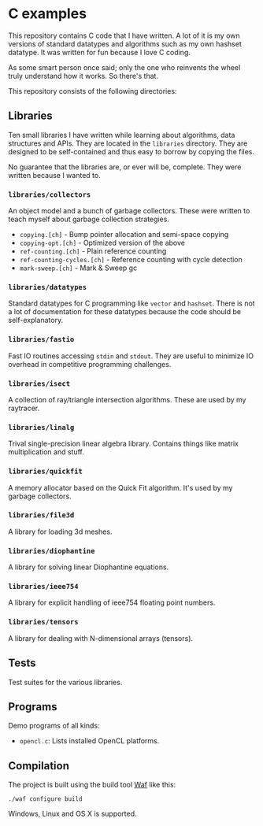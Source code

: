 # C examples

This repository contains C code that I have written. A lot of it is my
own versions of standard datatypes and algorithms such as my own
hashset datatype. It was written for fun because I love C coding.

As some smart person once said; only the one who reinvents the wheel
truly understand how it works. So there's that.

This repository consists of the following directories:

## Libraries

Ten small libraries I have written while learning about algorithms,
data structures and APIs. They are located in the `libraries`
directory. They are designed to be self-contained and thus easy to
borrow by copying the files.

No guarantee that the libraries are, or ever will be, complete. They
were written because I wanted to.

### `libraries/collectors`

An object model and a bunch of garbage collectors. These were written
to teach myself about garbage collection strategies.

* `copying.[ch]` - Bump pointer allocation and semi-space copying
* `copying-opt.[ch]` - Optimized version of the above
* `ref-counting.[ch]` - Plain reference counting
* `ref-counting-cycles.[ch]` - Reference counting with cycle detection
* `mark-sweep.[ch]` - Mark & Sweep gc

### `libraries/datatypes`

Standard datatypes for C programming like `vector` and
`hashset`. There is not a lot of documentation for these
datatypes because the code should be self-explanatory.

### `libraries/fastio`

Fast IO routines accessing `stdin` and `stdout`. They are useful to
minimize IO overhead in competitive programming challenges.

### `libraries/isect`

A collection of ray/triangle intersection algorithms. These are used
by my raytracer.

### `libraries/linalg`

Trival single-precision linear algebra library. Contains things like
matrix multiplication and stuff.

### `libraries/quickfit`

A memory allocator based on the Quick Fit algorithm. It's used by my
garbage collectors.

### `libraries/file3d`

A library for loading 3d meshes.

### `libraries/diophantine`

A library for solving linear Diophantine equations.

### `libraries/ieee754`

A library for explicit handling of ieee754 floating point numbers.

### `libraries/tensors`

A library for dealing with N-dimensional arrays (tensors).

## Tests
Test suites for the various libraries.

## Programs
Demo programs of all kinds:

* `opencl.c`: Lists installed OpenCL platforms.

## Compilation

The project is built using the build tool
[Waf](https://github.com/waf-project/waf) like this:

    ./waf configure build

Windows, Linux and OS X is supported.
